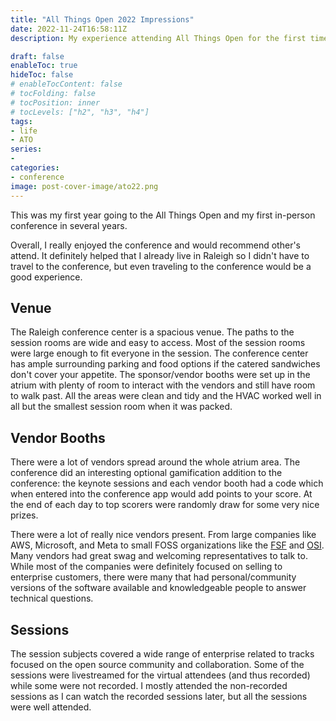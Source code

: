 ```yaml
---
title: "All Things Open 2022 Impressions"
date: 2022-11-24T16:58:11Z
description: My experience attending All Things Open for the first time

draft: false
enableToc: true
hideToc: false
# enableTocContent: false
# tocFolding: false
# tocPosition: inner
# tocLevels: ["h2", "h3", "h4"]
tags:
- life
- ATO
series:
- 
categories:
- conference
image: post-cover-image/ato22.png
---
```

<!-- spell-checker:ignore HVAC FOSS livestreamed gamification -->

This was my first year going to the All Things Open and my first in-person conference in several years.

Overall, I really enjoyed the conference and would recommend other's attend. It definitely helped that I already live in Raleigh so I didn't have to travel to the conference, but even traveling to the conference would be a good experience.

## Venue

The Raleigh conference center is a spacious venue. The paths to the session rooms are wide and easy to access. Most of the session rooms were large enough to fit everyone in the session. The conference center has ample surrounding parking and food options if the catered sandwiches don't cover your appetite. The sponsor/vendor booths were set up in the atrium with plenty of room to interact with the vendors and still have room to walk past. All the areas were clean and tidy and the HVAC worked well in all but the smallest session room when it was packed.

## Vendor Booths

There were a lot of vendors spread around the whole atrium area. The conference did an interesting optional gamification addition to the conference: the keynote sessions and each vendor booth had a code which when entered into the conference app would add points to your score. At the end of each day to top scorers were randomly draw for some very nice prizes.

There were a lot of really nice vendors present. From large companies like AWS, Microsoft, and Meta to small FOSS organizations like the [FSF](https://www.fsf.org/) and [OSI](https://opensource.org/). Many vendors had great swag and welcoming representatives to talk to. While most of the companies were definitely focused on selling to enterprise customers, there were many that had personal/community versions of the software available and knowledgeable people to answer technical questions.

## Sessions

The session subjects covered a wide range of enterprise related to tracks focused on the open source community and collaboration. Some of the sessions were livestreamed for the virtual attendees (and thus recorded) while some were not recorded. I mostly attended the non-recorded sessions as I can watch the recorded sessions later, but all the sessions were well attended.
